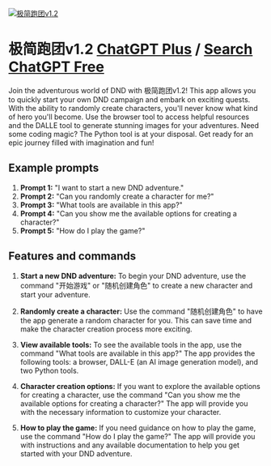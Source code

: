 
[![极简跑团v1.2](https://files.oaiusercontent.com/file-Io4jlv8rZI6BAhRT55iAtBFY?se=2123-10-18T03%3A59%3A26Z&sp=r&sv=2021-08-06&sr=b&rscc=max-age%3D31536000%2C%20immutable&rscd=attachment%3B%20filename%3DDALL%25C2%25B7E%25202023-11-11%252011.56.07%2520-%2520An%2520oil%2520painting%2520depicting%2520a%2520mysterious%2520dungeon%2520master%252C%2520set%2520in%2520a%2520dimly%2520lit%252C%2520ancient%2520library.%2520The%2520dungeon%2520master%252C%2520a%2520Middle%2520Eastern%2520male%2520in%2520his%2520forties%252C%2520.png&sig=G7FodC19GuZ1WzO9JRBY0RNXr0qvaXlZo6hq29Z63f8%3D)](https://chat.openai.com/g/g-9cjSujtfz-ji-jian-pao-tuan-v1-2)

# 极简跑团v1.2 [ChatGPT Plus](https://chat.openai.com/g/g-9cjSujtfz-ji-jian-pao-tuan-v1-2) / [Search ChatGPT Free](https://gptcall.net/index.html#/?search=%E6%9E%81%E7%AE%80%E8%B7%91%E5%9B%A2v1.2)

Join the adventurous world of DND with 极简跑团v1.2! This app allows you to quickly start your own DND campaign and embark on exciting quests. With the ability to randomly create characters, you'll never know what kind of hero you'll become. Use the browser tool to access helpful resources and the DALLE tool to generate stunning images for your adventures. Need some coding magic? The Python tool is at your disposal. Get ready for an epic journey filled with imagination and fun!

## Example prompts

1. **Prompt 1:** "I want to start a new DND adventure."
2. **Prompt 2:** "Can you randomly create a character for me?"
3. **Prompt 3:** "What tools are available in this app?"
4. **Prompt 4:** "Can you show me the available options for creating a character?"
5. **Prompt 5:** "How do I play the game?"

## Features and commands

1. **Start a new DND adventure:** To begin your DND adventure, use the command "开始游戏" or "随机创建角色" to create a new character and start your adventure.

2. **Randomly create a character:** Use the command "随机创建角色" to have the app generate a random character for you. This can save time and make the character creation process more exciting.

3. **View available tools:** To see the available tools in the app, use the command "What tools are available in this app?" The app provides the following tools: a browser, DALL-E (an AI image generation model), and two Python tools.

4. **Character creation options:** If you want to explore the available options for creating a character, use the command "Can you show me the available options for creating a character?" The app will provide you with the necessary information to customize your character.

5. **How to play the game:** If you need guidance on how to play the game, use the command "How do I play the game?" The app will provide you with instructions and any available documentation to help you get started with your DND adventure.


